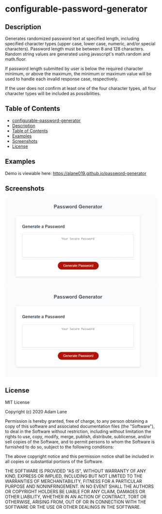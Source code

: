 # configurable-password-generator

## Description 

Generates randomized password text at specified length, including specified character types (upper case, lower case, numeric, and/or special characters). Password length must be between 8 and 128 characters. Random string values are generated using javascript's math.random and math.floor.

If password length submitted by user is below the required character minimum, or above the maximum, the minimum or maximum value will be used to handle each invalid response case, respectively.

If the user does not confirm at least one of the four character types, all four character types will be included as possibilities. 

## Table of Contents

  - [configurable-password-generator](#configurable-password-generator)
  - [Description](#description)
  - [Table of Contents](#table-of-contents)
  - [Examples](#examples)
  - [Screenshots](#screenshots)
  - [License](#license) 

## Examples
Demo is viewable here: <https://alane019.github.io/password-generator>

## Screenshots

![EXAMPLE-SCREENSHOT](./screenshot.jpg)
[![EXAMPLE-SCREENSHOT](./screenshot.jpg)](https://alane019.github.io/password-generator/)

## License

MIT License

Copyright (c) 2020 Adam Lane

Permission is hereby granted, free of charge, to any person obtaining a copy
of this software and associated documentation files (the "Software"), to deal
in the Software without restriction, including without limitation the rights
to use, copy, modify, merge, publish, distribute, sublicense, and/or sell
copies of the Software, and to permit persons to whom the Software is
furnished to do so, subject to the following conditions:

The above copyright notice and this permission notice shall be included in all
copies or substantial portions of the Software.

THE SOFTWARE IS PROVIDED "AS IS", WITHOUT WARRANTY OF ANY KIND, EXPRESS OR
IMPLIED, INCLUDING BUT NOT LIMITED TO THE WARRANTIES OF MERCHANTABILITY,
FITNESS FOR A PARTICULAR PURPOSE AND NONINFRINGEMENT. IN NO EVENT SHALL THE
AUTHORS OR COPYRIGHT HOLDERS BE LIABLE FOR ANY CLAIM, DAMAGES OR OTHER
LIABILITY, WHETHER IN AN ACTION OF CONTRACT, TORT OR OTHERWISE, ARISING FROM,
OUT OF OR IN CONNECTION WITH THE SOFTWARE OR THE USE OR OTHER DEALINGS IN THE
SOFTWARE.
